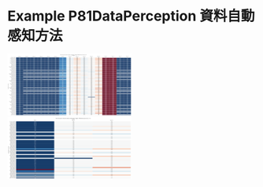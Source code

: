 # Example P81DataPerception 資料自動感知方法

<img decoding = "async" src = "https://github.com/rainyingwork/ScientificAnalysis/blob/main/Example/P81DataPerception/file/common/E1.PNG" width = "50%" > 

<img decoding = "async" src = "https://github.com/rainyingwork/ScientificAnalysis/blob/main/Example/P81DataPerception/file/common/E2.PNG" width = "50%" > 


